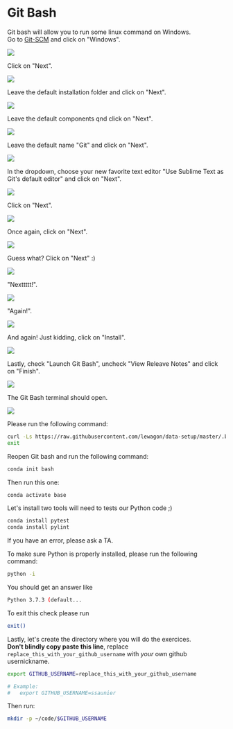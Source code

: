 # Git Bash

Git bash will allow you to run some linux command on Windows.  
Go to [Git-SCM](https://git-scm.com/download/wim) and click on "Windows".  

![](images/gitbash_1.png)

Click on "Next".  

![](images/gitbash_2.png)

Leave the default installation folder and click on "Next".  

![](images/gitbash_3.png)

Leave the default components qnd click on "Next".  

![](images/gitbash_4.png)

Leave the default name "Git" and click on "Next".  

![](images/gitbash_5.png)

In the dropdown, choose your new favorite text editor "Use Sublime Text as Git's default editor" and click on "Next".  

![](images/gitbash_6.png)

Click on "Next".  

![](images/gitbash_7.png)

Once again, click on "Next".

![](images/gitbash_8.png)

Guess what? Click on "Next" :)  

![](images/gitbash_9.png)

"Nexttttt!".  

![](images/gitbash_10.png)

"Again!".  

![](images/gitbash_11.png)

And again! Just kidding, click on "Install".  

![](images/gitbash_12.png)

Lastly, check "Launch Git Bash", uncheck "View Releave Notes" and click on "Finish".  

![](images/gitbash_13.png)

The Git Bash terminal should open.  

![](images/gitbash_14.png)

Please run the following command:  

```bash
curl -Ls https://raw.githubusercontent.com/lewagon/data-setup/master/.bash_profile > .bash_profile
exit
```  

Reopen Git bash and run the following command:  

```bash
conda init bash
``` 

Then run this one:  

```bash
conda activate base
```

Let's install two tools will need to tests our Python code ;)  

```bash
conda install pytest
conda install pylint
``` 

If you have an error, please ask a TA.  

To make sure Python is properly installed, please run the following command:  

```bash
python -i
``` 

You should get an answer like 
```bash
Python 3.7.3 (default...
```  

To exit this check please run
```bash
exit()
```

Lastly, let's create the directory where you will do the exercices.  
**Don't blindly copy paste this line**, replace `replace_this_with_your_github_username` with *your*
own github usernickname.

```bash
export GITHUB_USERNAME=replace_this_with_your_github_username

# Example:
#   export GITHUB_USERNAME=ssaunier
```

Then run:

```bash
mkdir -p ~/code/$GITHUB_USERNAME
```
  

